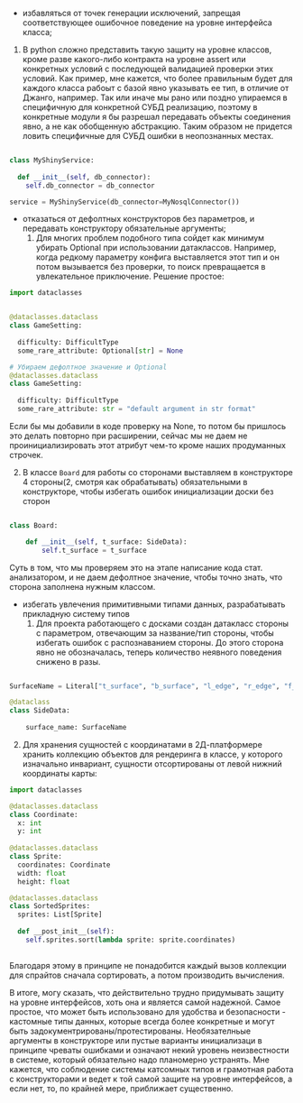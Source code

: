 - избавляться от точек генерации исключений, запрещая соответствующее ошибочное поведение на уровне интерфейса класса;
1) В python сложно представить такую защиту на уровне классов, кроме разве какого-либо контракта на уровне
assert или конкретных условий с последующей валидацией проверки этих условий.
Как пример, мне кажется, что более правильным будет для каждого класса рабоыт с базой явно указывать ее тип,
в отличие от Джанго, например. Так или иначе мы рано или поздно упираемся в специфичную для конкретной СУБД
реализацию, поэтому в конкретные модули я бы разрешал передавать объекты соединения явно, а не как обобщенную
абстракцию. Таким образом не придется ловить специфичные для СУБД ошибки в неопознанных местах.
```python

class MyShinyService:
  
  def __init__(self, db_connector):
    self.db_connector = db_connector

service = MyShinyService(db_connector=MyNosqlConnector())
```

- отказаться от дефолтных конструкторов без параметров, и передавать конструктору обязательные аргументы;
  1) Для многих проблем подобного типа сойдет как минимум убирать Optional при использовании датаклассов.
Например, когда редкому параметру конфига выставляется этот тип и он потом вызывается без проверки, то поиск
превращается в увлекательное приключение.
Решение простое:

```python
import dataclasses


@dataclasses.dataclass
class GameSetting:
  
  difficulty: DifficultType
  some_rare_attribute: Optional[str] = None

# Убираем дефолтное значение и Optional
@dataclasses.dataclass
class GameSetting:
  
  difficulty: DifficultType
  some_rare_attribute: str = "default argument in str format"
```
Если бы мы добавили в коде проверку на None, то потом бы пришлось это делать повторно при расширении, сейчас
мы не даем не проинициализировать этот атрибут чем-то кроме наших продуманных строчек.

2) В классе `Board` для работы со сторонами выставляем в конструкторе 4 стороны(2, смотря как обрабатывать) 
обязательными в конструкторе, чтобы избегать ошибок инициализации доски без сторон
```python

class Board:

    def __init__(self, t_surface: SideData):
        self.t_surface = t_surface
```

Суть в том, что мы проверяем это на этапе написание кода стат. анализатором, и не даем дефолтное значение,
чтобы точно знать, что сторона заполнена нужным классом. 

- избегать увлечения примитивными типами данных, разрабатывать прикладную систему типов
  1) Для проекта работающего с досками создан датакласс стороны с параметром, отвечающим за название/тип стороны,
  чтобы избегать ошибок с распознаванием стороны. До этого сторона явно не обозначалась, теперь количество
  неявного поведения снижено в разы.

```python

SurfaceName = Literal["t_surface", "b_surface", "l_edge", "r_edge", "f_end", "b_end"]

@dataclass
class SideData:
    
    surface_name: SurfaceName

```

2) Для хранения сущностей с координатами в 2Д-платформере хранить коллекцию объектов для рендеринга
в классе, у которого изначально инвариант, сущности отсортированы от левой нижний координаты карты:

```python
import dataclasses

@dataclasses.dataclass
class Coordinate:
  x: int
  y: int
  
@dataclasses.dataclass
class Sprite:
  coordinates: Coordinate
  width: float
  height: float

@dataclasses.dataclass 
class SortedSprites:
  sprites: List[Sprite]
  
  def __post_init__(self):
    self.sprites.sort(lambda sprite: sprite.coordinates)
  

```

Благодаря этому в принципе не понадобится каждый вызов коллекции для спрайтов сначала сортировать, а потом 
производить вычисления.

В итоге, могу сказать, что действительно трудно придумывать защиту на уровне интерфейсов, хоть она и является
самой надежной. Самое простое, что может быть использовано для удобства и безопасности - кастомные типы данных,
которые всегда более конкретные и могут быть задокументрированы/протестированы. Необязателньые аргументы в 
конструкторе или пустые варианты инициализаци в принципе чреваты ошибками и означают некий уровень неизвестности
в системе, который обязательно надо планомерно устранять. Мне кажется, что соблюдение системы катсомных типов 
и грамотная работа с конструкторами и ведет к той самой защите на уровне интерфейсов, а если нет, то, по крайней
мере, приближает существенно.